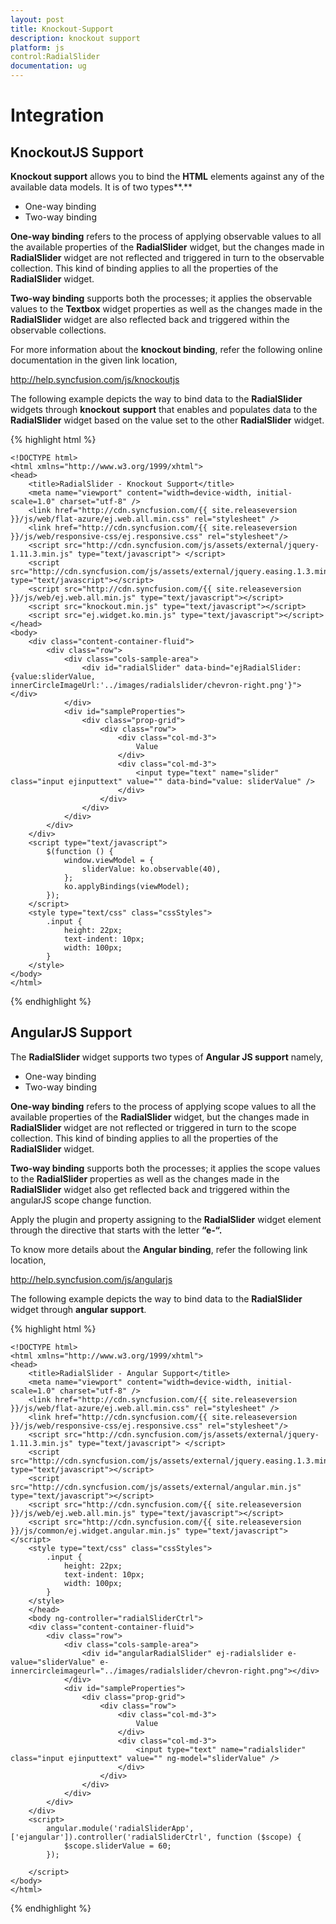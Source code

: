 ```yaml
---
layout: post
title: Knockout-Support
description: knockout support
platform: js
control:RadialSlider 
documentation: ug
---
```


# Integration

## KnockoutJS Support

**Knockout support** allows you to bind the **HTML** elements against any of the available data models. It is of two types**.**

* One-way binding
* Two-way binding

**One-way binding** refers to the process of applying observable values to all the available properties of the **RadialSlider** widget, but the changes made in **RadialSlider** widget are not reflected and triggered in turn to the observable collection. This kind of binding applies to all the properties of the **RadialSlider** widget.

**Two-way binding** supports both the processes; it applies the observable values to the **Textbox** widget properties as well as the changes made in the **RadialSlider** widget are also reflected back and triggered within the observable collections. 

For more information about the **knockout binding**, refer the following online documentation in the given link location,

<http://help.syncfusion.com/js/knockoutjs>

The following example depicts the way to bind data to the **RadialSlider** widgets through **knockout** **support** that enables and populates data to the **RadialSlider** widget based on the value set to the other **RadialSlider** widget.

{% highlight html %}

    <!DOCTYPE html>
    <html xmlns="http://www.w3.org/1999/xhtml">
    <head>
        <title>RadialSlider - Knockout Support</title>
        <meta name="viewport" content="width=device-width, initial-scale=1.0" charset="utf-8" />
        <link href="http://cdn.syncfusion.com/{{ site.releaseversion }}/js/web/flat-azure/ej.web.all.min.css" rel="stylesheet" />
        <link href="http://cdn.syncfusion.com/{{ site.releaseversion }}/js/web/responsive-css/ej.responsive.css" rel="stylesheet"/>
        <script src="http://cdn.syncfusion.com/js/assets/external/jquery-1.11.3.min.js" type="text/javascript"> </script>	
        <script src="http://cdn.syncfusion.com/js/assets/external/jquery.easing.1.3.min.js" type="text/javascript"></script>
        <script src="http://cdn.syncfusion.com/{{ site.releaseversion }}/js/web/ej.web.all.min.js" type="text/javascript"></script>    
        <script src="knockout.min.js" type="text/javascript"></script>
        <script src="ej.widget.ko.min.js" type="text/javascript"></script>
    </head>
    <body>
        <div class="content-container-fluid">
            <div class="row">
                <div class="cols-sample-area">
                    <div id="radialSlider" data-bind="ejRadialSlider: {value:sliderValue, innerCircleImageUrl:'../images/radialslider/chevron-right.png'}"></div>
                </div>
                <div id="sampleProperties">
                    <div class="prop-grid">
                        <div class="row">
                            <div class="col-md-3">
                                Value
                            </div>
                            <div class="col-md-3">
                                <input type="text" name="slider" class="input ejinputtext" value="" data-bind="value: sliderValue" />
                            </div>
                        </div>
                    </div>
                </div>
            </div>
        </div>
        <script type="text/javascript">
            $(function () {
                window.viewModel = {
                    sliderValue: ko.observable(40),
                };
                ko.applyBindings(viewModel);
            });
        </script>
        <style type="text/css" class="cssStyles">
            .input {
                height: 22px;
                text-indent: 10px;
                width: 100px;
            }
        </style>
    </body>
    </html>

{% endhighlight %}

## AngularJS Support

The **RadialSlider** widget supports two types of **Angular JS support** namely, 

* One-way binding
* Two-way binding 

**One-way binding** refers to the process of applying scope values to all the available properties of the **RadialSlider** widget, but the changes made in **RadialSlider** widget are not reflected or triggered in turn to the scope collection. This kind of binding applies to all the properties of the **RadialSlider** widget.

**Two-way binding** supports both the processes; it applies the scope values to the **RadialSlider** properties as well as the changes made in the **RadialSlider** widget also get reflected back and triggered within the angularJS scope change function.

Apply the plugin and property assigning to the **RadialSlider** widget element through the directive that starts with the letter **“e-“.**

To know more details about the **Angular binding**, refer the following link location,

<http://help.syncfusion.com/js/angularjs>

The following example depicts the way to bind data to the **RadialSlider** widget through **angular support**.

{% highlight html %}

    <!DOCTYPE html>
    <html xmlns="http://www.w3.org/1999/xhtml">
    <head>
        <title>RadialSlider - Angular Support</title>
        <meta name="viewport" content="width=device-width, initial-scale=1.0" charset="utf-8" />
        <link href="http://cdn.syncfusion.com/{{ site.releaseversion }}/js/web/flat-azure/ej.web.all.min.css" rel="stylesheet" />
        <link href="http://cdn.syncfusion.com/{{ site.releaseversion }}/js/web/responsive-css/ej.responsive.css" rel="stylesheet"/>
        <script src="http://cdn.syncfusion.com/js/assets/external/jquery-1.11.3.min.js" type="text/javascript"> </script>	
        <script src="http://cdn.syncfusion.com/js/assets/external/jquery.easing.1.3.min.js" type="text/javascript"></script>
        <script src="http://cdn.syncfusion.com/js/assets/external/angular.min.js" type="text/javascript"></script>
        <script src="http://cdn.syncfusion.com/{{ site.releaseversion }}/js/web/ej.web.all.min.js" type="text/javascript"></script> 	
        <script src="http://cdn.syncfusion.com/{{ site.releaseversion }}/js/common/ej.widget.angular.min.js" type="text/javascript"></script>
        <style type="text/css" class="cssStyles">
            .input {
                height: 22px;
                text-indent: 10px;
                width: 100px;
            }
        </style>
        </head>
        <body ng-controller="radialSliderCtrl">
        <div class="content-container-fluid">
            <div class="row">
                <div class="cols-sample-area">
                    <div id="angularRadialSlider" ej-radialslider e-value="sliderValue" e-innercircleimageurl="../images/radialslider/chevron-right.png"></div>
                </div>
                <div id="sampleProperties">
                    <div class="prop-grid">
                        <div class="row">
                            <div class="col-md-3">
                                Value
                            </div>
                            <div class="col-md-3">
                                <input type="text" name="radialslider" class="input ejinputtext" value="" ng-model="sliderValue" />
                            </div>
                        </div>
                    </div>
                </div>
            </div>
        </div>
        <script>
            angular.module('radialSliderApp', ['ejangular']).controller('radialSliderCtrl', function ($scope) {
                $scope.sliderValue = 60;
            });
        
        </script>
    </body>
    </html>

{% endhighlight %}